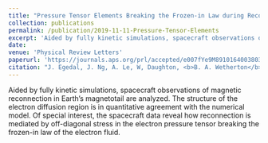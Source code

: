 ```yaml
---
title: "Pressure Tensor Elements Breaking the Frozen-in Law during Reconnection in Earth's Magnetotail"
collection: publications
permalink: /publication/2019-11-11-Pressure-Tensor-Elements
excerpt: 'Aided by fully kinetic simulations, spacecraft observations of magnetic reconnection in Earth’s magnetotail are analyzed. The structure of the electron diffusion region is in quantitative agreement with the numerical model. Of special interest, the spacecraft data reveal how reconnection is mediated by off-diagonal stress in the electron pressure tensor breaking the frozen-in law of the electron fluid.'
date: 
venue: 'Physical Review Letters'
paperurl: 'https://journals.aps.org/prl/accepted/e007fYe9M8910164003803e7ae73409a8b808935c'
citation: "J. Egedal, J. Ng, A. Le, W, Daughton, <b>B. A. Wetherton</b>, J. Dorelli, D. Gershman, and A. Rager. Pressure tensor elements breaking the frozen-in law during reconnection in Earth's magnetotail. Physical Review Letters. In Press. "
---
```

Aided by fully kinetic simulations, spacecraft observations of magnetic reconnection in Earth’s magnetotail are analyzed. The structure of the electron diffusion region is in quantitative agreement with the numerical model. Of special interest, the spacecraft data reveal how reconnection is mediated by off-diagonal stress in the electron pressure tensor breaking the frozen-in law of the electron fluid.

